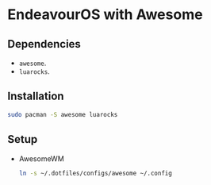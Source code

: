 # EndeavourOS with Awesome

## Dependencies

- `awesome`.
- `luarocks`.

## Installation

```bash
sudo pacman -S awesome luarocks
```

## Setup

- AwesomeWM

  ```bash
  ln -s ~/.dotfiles/configs/awesome ~/.config
  ```

